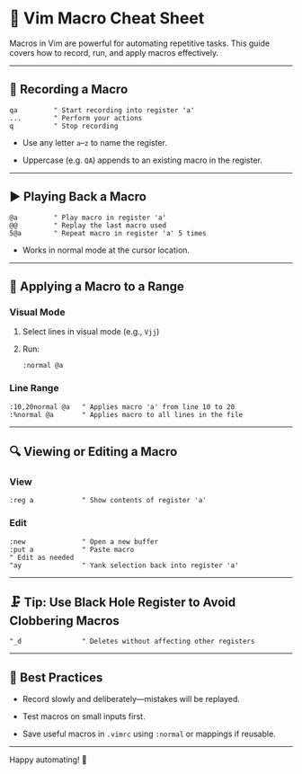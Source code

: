 # 📜 Vim Macro Cheat Sheet

Macros in Vim are powerful for automating repetitive tasks. This guide covers how to record, run, and apply macros effectively.

---

## 🎥 Recording a Macro

```vim
qa         " Start recording into register 'a'
...        " Perform your actions
q          " Stop recording
```

- Use any letter `a`–`z` to name the register.
    
- Uppercase (e.g. `QA`) appends to an existing macro in the register.
    

---

## ▶️ Playing Back a Macro

```vim
@a         " Play macro in register 'a'
@@         " Replay the last macro used
5@a        " Repeat macro in register 'a' 5 times
```

- Works in normal mode at the cursor location.
    

---

## 📌 Applying a Macro to a Range

### Visual Mode

1. Select lines in visual mode (e.g., `Vjj`)
    
2. Run:
    
    ```vim
    :normal @a
    ```
    

### Line Range

```vim
:10,20normal @a   " Applies macro 'a' from line 10 to 20
:%normal @a       " Applies macro to all lines in the file
```

---

## 🔍 Viewing or Editing a Macro

### View

```vim
:reg a            " Show contents of register 'a'
```

### Edit

```vim
:new              " Open a new buffer
:put a            " Paste macro
" Edit as needed
"ay               " Yank selection back into register 'a'
```

---

## 🗜️ Tip: Use Black Hole Register to Avoid Clobbering Macros

```vim
"_d               " Deletes without affecting other registers
```

---

## 🧠 Best Practices

- Record slowly and deliberately—mistakes will be replayed.
    
- Test macros on small inputs first.
    
- Save useful macros in `.vimrc` using `:normal` or mappings if reusable.
    

---

Happy automating! 🚀
